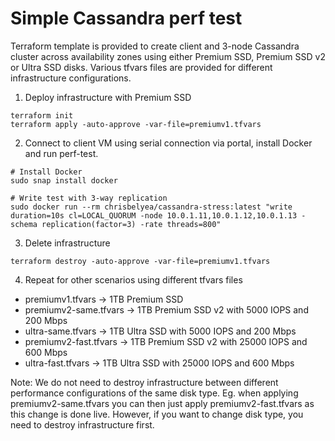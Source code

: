 # Simple Cassandra perf test
Terraform template is provided to create client and 3-node Cassandra cluster across availability zones using either Premium SSD, Premium SSD v2 or Ultra SSD disks. Various tfvars files are provided for different infrastructure configurations.

1. Deploy infrastructure with Premium SSD
```
terraform init
terraform apply -auto-approve -var-file=premiumv1.tfvars
```

2. Connect to client VM using serial connection via portal, install Docker and run perf-test. 
```
# Install Docker
sudo snap install docker

# Write test with 3-way replication
sudo docker run --rm chrisbelyea/cassandra-stress:latest "write duration=10s cl=LOCAL_QUORUM -node 10.0.1.11,10.0.1.12,10.0.1.13 -schema replication(factor=3) -rate threads=800"
```

3. Delete infrastructure
```
terraform destroy -auto-approve -var-file=premiumv1.tfvars
```

4. Repeat for other scenarios using different tfvars files
- premiumv1.tfvars -> 1TB Premium SSD
- premiumv2-same.tfvars -> 1TB Premium SSD v2 with 5000 IOPS and 200 Mbps
- ultra-same.tfvars -> 1TB Ultra SSD with 5000 IOPS and 200 Mbps
- premiumv2-fast.tfvars -> 1TB Premium SSD v2 with 25000 IOPS and 600 Mbps
- ultra-fast.tfvars -> 1TB Ultra SSD with 25000 IOPS and 600 Mbps


Note: We do not need to destroy infrastructure between different performance configurations of the same disk type. Eg. when applying premiumv2-same.tfvars you can then just apply premiumv2-fast.tfvars as this change is done live. However, if you want to change disk type, you need to destroy infrastructure first.